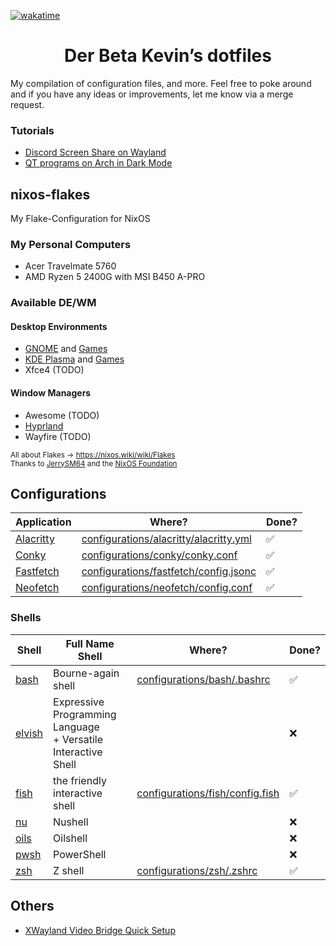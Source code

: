 [![wakatime](https://wakatime.com/badge/user/682e2c58-c624-4d98-8b0b-67a56585cdd2/project/a7a422e2-0a25-4e1f-9939-daba15cfaa4a.svg)](https://wakatime.com/badge/user/682e2c58-c624-4d98-8b0b-67a56585cdd2/project/a7a422e2-0a25-4e1f-9939-daba15cfaa4a)

<h1 align="center">Der Beta Kevin’s dotfiles</h1>

My compilation of configuration files, and more. Feel free to poke around and if you have any ideas or improvements, let me know via a merge request.

### Tutorials
* [Discord Screen Share on Wayland](https://github.com/derbetakevin/dotfiles-old/wiki/Discord-Screen-Share-on-Wayland)
* [QT programs on Arch in Dark Mode](https://github.com/derbetakevin/dotfiles-old/wiki/QT-programs-on-Arch-in-Dark-Mode)

## nixos-flakes
My Flake-Configuration for NixOS

### My Personal Computers
- Acer Travelmate 5760
- AMD Ryzen 5 2400G with MSI B450 A-PRO

### Available DE/WM
#### Desktop Environments
- [GNOME](/nixos/pkgs/gnome/default.nix) and [Games](/nixos/pkgs/gnome/games.nix)
- [KDE Plasma](/nixos/pkgs/kde/default.nix) and [Games](/nixos/pkgs/kde/games.nix)
- Xfce4 (TODO)
#### Window Managers
- Awesome (TODO)
- [Hyprland](/nixos/pkgs/hyprland/default.nix)
- Wayfire (TODO)

<small>All about Flakes -> https://nixos.wiki/wiki/Flakes<br>Thanks to [JerrySM64](https://github.com/JerrySM64) and the [NixOS Foundation](https://nixos.org/community/index.html)</small>

## Configurations
|Application|Where?|Done?|
|-|-|-|
|[Alacritty](https://alacritty.org/)|[configurations/alacritty/alacritty.yml](configurations/alacritty/alacritty.yml)|✅|
|[Conky](https://github.com/brndnmtthws/conky)|[configurations/conky/conky.conf](configurations/conky/conky.conf)|✅|
|[Fastfetch](https://github.com/LinusDierheimer/fastfetch)|[configurations/fastfetch/config.jsonc](configurations/fastfetch/config.jsonc)|✅|
|[Neofetch](https://github.com/dylanaraps/neofetch)|[configurations/neofetch/config.conf](configurations/neofetch/config.conf)|✅|
### Shells
|Shell|Full Name Shell|Where?|Done?|
|-|-|-|-|
|[bash](https://www.gnu.org/software/bash/)|Bourne-again shell|[configurations/bash/.bashrc](configurations/bash/.bashrc)|✅|
|[elvish](https://elv.sh/)|Expressive Programming Language<br>+  Versatile Interactive Shell||❌|
|[fish](https://fishshell.com/)|the friendly interactive shell|[configurations/fish/config.fish](configurations/fish/config.fish)|✅|
|[nu](https://www.nushell.sh/)|Nushell||❌|
|[oils](https://www.oilshell.org/)|Oilshell||❌|
|[pwsh](https://microsoft.com/powershell)|PowerShell||❌|
|[zsh](https://www.zsh.org/)|Z shell|[configurations/zsh/.zshrc](configurations/zsh/.zshrc)|✅|

## Others
* [XWayland Video Bridge Quick Setup](https://github.com/JerrySM64/Xwayland-Video-Bridge-Quick-Setup)